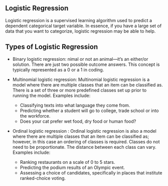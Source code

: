 ## Logistic Regression
Logistic regression is a supervised learning algorithm used to predict a dependent categorical target variable. In essence, if you have a large set of data that you want to categorize, logistic regression may be able to help. 

## Types of Logistic Regression
* Binary logistic regression: nimal or not an animal—it’s an either/or solution. There are just two possible outcome answers. This concept is typically represented as a 0 or a 1 in coding.
* Multinomial logistic regression: Multinomial logistic regression is a model where there are multiple classes that an item can be classified as. There is a set of three or more predefined classes set up prior to running the model. Examples include:

    * Classifying texts into what language they come from.
    * Predicting whether a student will go to college, trade school or into the workforce.
    * Does your cat prefer wet food, dry food or human food?
* Ordinal logistic regression : Ordinal logistic regression is also a model where there are multiple classes that an item can be classified as; however, in this case an ordering of classes is required. Classes do not need to be proportionate. The distance between each class can vary. Examples include:

    * Ranking restaurants on a scale of 0 to 5 stars.
    * Predicting the podium results of an Olympic event.
    * Assessing a choice of candidates, specifically in places that institute ranked-choice voting.
